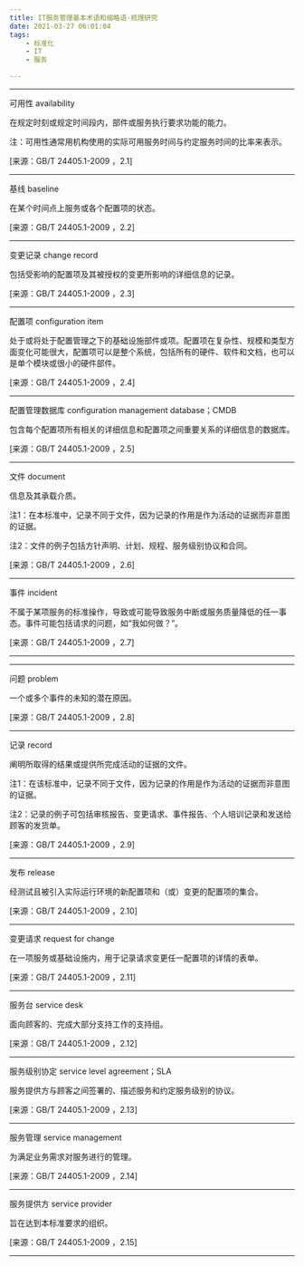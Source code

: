 ```yaml
---
title: IT服务管理基本术语和缩略语-梳理研究
date: 2021-03-27 06:01:04
tags: 
	- 标准化
	- IT
	- 服务

---
```


---

可用性 availability

在规定时刻或规定时间段内，部件或服务执行要求功能的能力。

注：可用性通常用机构使用的实际可用服务时间与约定服务时间的比率来表示。

[来源：GB/T  24405.1-2009 ，2.1]

---

基线 baseline

在某个时间点上服务或各个配置项的状态。

[来源：GB/T  24405.1-2009 ，2.2]

---

变更记录 change record

包括受影响的配置项及其被授权的变更所影响的详细信息的记录。

[来源：GB/T  24405.1-2009 ，2.3]

---

配置项 configuration item

处于或将处于配置管理之下的基础设施部件或项。配置项在复杂性、规模和类型方面变化可能很大，配置项可以是整个系统，包括所有的硬件、软件和文档，也可以是单个模块或很小的硬件部件。

[来源：GB/T  24405.1-2009 ，2.4]

---

配置管理数据库 configuration management database；CMDB

包含每个配置项所有相关的详细信息和配置项之间重要关系的详细信息的数据库。

[来源：GB/T  24405.1-2009 ，2.5]

---

文件 document

信息及其承载介质。

注1：在本标准中，记录不同于文件，因为记录的作用是作为活动的证据而非意图的证据。

注2：文件的例子包括方针声明、计划、规程、服务级别协议和合同。

[来源：GB/T  24405.1-2009 ，2.6]

---

事件 incident

不属于某项服务的标准操作，导致或可能导致服务中断或服务质量降低的任一事态。事件可能包括请求的问题，如“我如何做？”。

[来源：GB/T  24405.1-2009 ，2.7]

---

---

问题 problem

一个或多个事件的未知的潜在原因。

[来源：GB/T  24405.1-2009 ，2.8]

---

记录 record

阐明所取得的结果或提供所完成活动的证据的文件。

注1：在该标准中，记录不同于文件，因为记录的作用是作为活动的证据而非意图的证据。

注2：记录的例子可包括审核报告、变更请求、事件报告、个人培训记录和发送给顾客的发货单。

[来源：GB/T  24405.1-2009 ，2.9]

---

发布 release

经测试且被引入实际运行环境的新配置项和（或）变更的配置项的集合。

[来源：GB/T  24405.1-2009 ，2.10]

---

变更请求 request for change

在一项服务或基础设施内，用于记录请求变更任一配置项的详情的表单。

[来源：GB/T  24405.1-2009 ，2.11]

---

服务台 service desk

面向顾客的、完成大部分支持工作的支持组。

[来源：GB/T  24405.1-2009 ，2.12]

---

服务级别协定 service level agreement；SLA

服务提供方与顾客之间签署的、描述服务和约定服务级别的协议。

[来源：GB/T  24405.1-2009 ，2.13]

---

服务管理 service management

为满足业务需求对服务进行的管理。

[来源：GB/T  24405.1-2009 ，2.14]

---

服务提供方  service provider

旨在达到本标准要求的组织。

[来源：GB/T  24405.1-2009 ，2.15]

---

